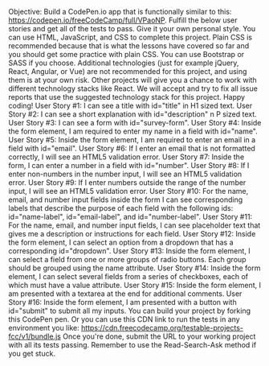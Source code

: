 Objective: Build a CodePen.io app that is functionally similar to this: https://codepen.io/freeCodeCamp/full/VPaoNP.
Fulfill the below user stories and get all of the tests to pass. Give it your own personal style.
You can use HTML, JavaScript, and CSS to complete this project. Plain CSS is recommended because that is what the lessons have covered so far and you should get some practice with plain CSS. You can use Bootstrap or SASS if you choose. Additional technologies (just for example jQuery, React, Angular, or Vue) are not recommended for this project, and using them is at your own risk. Other projects will give you a chance to work with different technology stacks like React. We will accept and try to fix all issue reports that use the suggested technology stack for this project. Happy coding!
User Story #1: I can see a title with id="title" in H1 sized text.
User Story #2: I can see a short explanation with id="description"
n P sized text.
User Story #3: I can see a form with id="survey-form".
User Story #4: Inside the form element,
I am required to enter my name in a field with id="name".
User Story #5: Inside the form element, I am required to enter an
email in a field with id="email".
User Story #6: If I enter an email that is not formatted correctly,
I will see an HTML5 validation error.
User Story #7: Inside the form, I can enter a number in a field
with id="number".
User Story #8: If I enter non-numbers in the number input,
I will see an HTML5 validation error.
User Story #9: If I enter numbers outside the range of the number input,
 I will see an HTML5 validation error.
User Story #10: For the name, email, and number input fields inside
the form I can see corresponding labels that
describe the purpose of each field with the following ids:
id="name-label", id="email-label", and id="number-label".
User Story #11: For the name, email, and number input fields,
I can see placeholder text that gives me a description
or instructions for each field.
User Story #12: Inside the form element, I can select an option from
a dropdown that has a corresponding id="dropdown".
User Story #13: Inside the form element, I can select a field from
one or more groups of radio buttons.
Each group should be grouped using the name attribute.
User Story #14: Inside the form element, I can select several fields
from a series of checkboxes, each of which must have a value attribute.
User Story #15: Inside the form element, I am presented with a textarea
at the end for additional comments.
User Story #16: Inside the form element, I am presented with a button
with id="submit" to submit all my inputs.
You can build your project by forking this CodePen pen. Or you can use this CDN link to run the tests 
in any environment you like: https://cdn.freecodecamp.org/testable-projects-fcc/v1/bundle.js
Once you're done, submit the URL to your working project with all its tests passing.
Remember to use the Read-Search-Ask method if you get stuck.